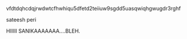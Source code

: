 vfdtdqhcdqjrwdwtcfhwhiqu5dfetd2teiiuw9sgdd5uasqwiqhgwugdr3rghf


sateesh peri



HIIIII SANIKAAAAAAA....BLEH.
